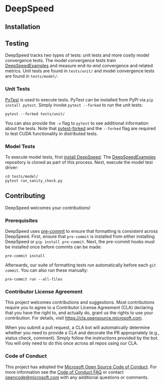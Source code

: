 
# DeepSpeed

## Installation


## Testing

DeepSpeed tracks two types of tests: unit tests and more costly model convergence tests.
The model convergence tests train
[DeepSpeedExamples](https://github.com/microsoft/DeepSpeedExamples/) and measure
end-to-end convergence and related metrics.  Unit tests are found in `tests/unit/` and
model convergence tests are found in `tests/model/`.

### Unit Tests
[PyTest](https://docs.pytest.org/en/latest/) is used to execute tests. PyTest can be
installed from PyPI via `pip install pytest`. Simply invoke `pytest --forked` to run the
unit tests:

    pytest --forked tests/unit/

You can also provide the `-v` flag to `pytest` to see additional information about the
tests. Note that [pytest-forked](https://github.com/pytest-dev/pytest-forked) and the
`--forked` flag are required to test CUDA functionality in distributed tests.

### Model Tests
To execute model tests, first [install DeepSpeed](#installation). The
[DeepSpeedExamples](https://github.com/microsoft/DeepSpeedExamples/) repository is cloned
as part of this process. Next, execute the model test driver:

    cd tests/model/
    pytest run_sanity_check.py



## Contributing

DeepSpeed welcomes your contributions!

### Prerequisites

DeepSpeed uses [pre-commit](https://pre-commit.com/) to ensure that formatting is
consistent across DeepSpeed.  First, ensure that `pre-commit` is installed from either
installing DeepSpeed or `pip install pre-commit`.  Next, the pre-commit hooks must be
installed once before commits can be made:

    pre-commit install

Afterwards, our suite of formatting tests run automatically before each `git commit`. You
can also run these manually:

    pre-commit run --all-files


### Contributor License Agreement

This project welcomes contributions and suggestions.  Most contributions require you to
agree to a Contributor License Agreement (CLA) declaring that you have the right to, and
actually do, grant us the rights to use your contribution. For details, visit
https://cla.opensource.microsoft.com.

When you submit a pull request, a CLA bot will automatically determine whether you need
to provide a CLA and decorate the PR appropriately (e.g., status check, comment). Simply
follow the instructions provided by the bot. You will only need to do this once across
all repos using our CLA.

### Code of Conduct

This project has adopted the [Microsoft Open Source Code of
Conduct](https://opensource.microsoft.com/codeofconduct/).  For more information see the
[Code of Conduct FAQ](https://opensource.microsoft.com/codeofconduct/faq/) or contact
[opencode@microsoft.com](mailto:opencode@microsoft.com) with any additional questions or
comments.

